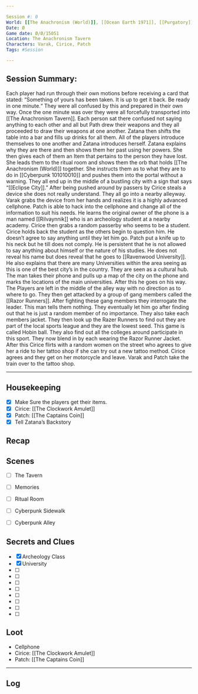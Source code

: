 ```yaml
--- 

Session #: 0
World: [[The Anachronism (World)]], [[Ocean Earth 1971]], [[Purgatory]], [[The Original Timeline 1692]], [[Post Apocalyptic 3564]]
Date: Ø
Game date: Ø/Ø/15051
Location: The Anachronism Tavern
Characters: Varak, Cirice, Patch
Tags: #Session

--- 
```


## Session Summary: 

Each player had run through their own motions before receiving a card that stated: “Something of yours has been taken. It is up to get it back. Be ready in one minute.“ They were all confused by this and prepared in their own way. Once the one minute was over they were all forcefully transported into [[The Anachronism Tavern]]. Each person sat there confused not saying anything to each other and all but Path drew their weapons and they all proceeded to draw their weapons at one another. Zatana then shifts the table into a bar and fills up drinks for all them. All of the players introduce themselves to one another and Zatana introduces herself. Zatana explains why they are there and then shows them her past using her powers. She then gives each of them an Item that pertains to the person they have lost. She leads them to the ritual room and shows them the orb that holds [[The Anachronism (World)]] together. She instructs them as to what they are to do in [[Cyberpunk 101010010]] and pushes them into the portal without a warning. They all end up in the middle of a bustling city with a sign that says “[[Eclipse City]].” After being pushed around by passers by Cirice steals a device she does not really understand. They all go into a nearby alleyway. Varak grabs the device from her hands and realizes it is a highly advanced cellphone. Patch is able to hack into the cellphone and change all of the information to suit his needs. He learns the original owner of the phone is a man named [[Rilvaynnik]] who is an archeology student at a nearby academy. Cirice then grabs a random passerby who seems to be a student. Cirice holds back the student as the others begin to question him. He doesn’t agree to say anything until they let him go. Patch put a knife up to his neck but he till does not comply. He is persistent that he is not allowed to say anything about himself or the nature of his studies. He does not reveal his name but does reveal that he goes to [[Ravenwood University]]. He also explains that there are many Universities within the area seeing as this is one of the best city’s in the country. They are seen as a cultural hub. The man takes their phone and pulls up a map of the city on the phone and marks the locations of the main universities. After this he goes on his way. The Players are left in the middle of the alley way with no direction as to where to go. They then get attacked by a group of gang members called the [[Razor Runners]]. After fighting these gang members they interrogate the leader. This man tells them nothing. They eventually let him go after finding out that he is just a random member of no importance. They also take each members jacket. They then look up the Razer Runners to find out they are part of the local sports league and they are the lowest seed. This game is called Hobin ball. They also find out all the colleges around participate in this sport. They now blend in by each wearing the Razor Runner Jacket. After this Cirice flirts with a random women on the street who agrees to give her a ride to her tattoo shop if she can try out a new tattoo method. Cirice agrees and they get on her motorcycle and leave. Varak and Patch take the train over to the tattoo shop. 

--- 

## Housekeeping 

- [x] Make Sure the players get their items. 
- [x] Cirice: [[The Clockwork Amulet]]
- [x] Patch: [[The Captains Coin]]
- [x] Tell Zatana’s Backstory

## Recap 



## Scenes 

- [ ] The Tavern 
- [ ] Memories 
- [ ] Ritual Room 
- [ ] Cyberpunk Sidewalk 
- [ ] Cyberpunk Alley

  
## Secrets and Clues 

- [x] Archeology Class
- [x] University
- [ ] 
- [ ] 
- [ ] 
- [ ] 
- [ ] 
- [ ] 
- [ ] 
- [ ] 

## Loot 

- Cellphone
- Cirice: [[The Clockwork Amulet]]
- Patch: [[The Captains Coin]]

--- 

## Log